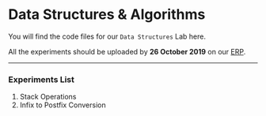 # Data Structures & Algorithms

You will find the code files for our `Data Structures` Lab here.

All the experiments should be uploaded by **26 October 2019** on our [ERP](https://bit.ly/terna-erp).

---

### Experiments List

1. Stack Operations
2. Infix to Postfix Conversion